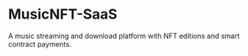 # MusicNFT-SaaS
A music streaming and download platform with NFT editions and smart contract payments.
